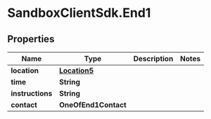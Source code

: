 # SandboxClientSdk.End1

## Properties
Name | Type | Description | Notes
------------ | ------------- | ------------- | -------------
**location** | [**Location5**](Location5.md) |  | 
**time** | **String** |  | 
**instructions** | **String** |  | 
**contact** | **OneOfEnd1Contact** |  | 
